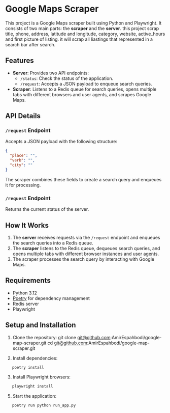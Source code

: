 # Google Maps Scraper

This project is a Google Maps scraper built using Python and Playwright. It consists of two main parts: the **scraper** and the **server**.
this project scrap title, phone, address, latitude and longitude, category, website, active_hours and first picture of listing.
it will scrap all liastings that represented in a search bar after search.


## Features

- **Server**: Provides two API endpoints:
  - `/status`: Check the status of the application.
  - `/request`: Accepts a JSON payload to enqueue search queries.
- **Scraper**: Listens to a Redis queue for search queries, opens multiple tabs with different browsers and user agents, and scrapes Google Maps.

## API Details

### `/request` Endpoint

Accepts a JSON payload with the following structure:

```json
{
  "place": "",
  "verb": "",
  "city": ""
}
```
The scraper combines these fields to create a search query and enqueues it for processing.

### `/request` Endpoint
Returns the current status of the server.



## How It Works

1. The **server** receives requests via the `/request` endpoint and enqueues the search queries into a Redis queue.
2. The **scraper** listens to the Redis queue, dequeues search queries, and opens multiple tabs with different browser instances and user agents.
3. The scraper processes the search query by interacting with Google Maps.

## Requirements

- Python 3.12
- [Poetry](https://python-poetry.org/) for dependency management
- Redis server
- Playwright

## Setup and Installation

1. Clone the repository:
   git clone git@github.com:AmirEspahbodi/google-map-scraper.git
   cd git@github.com:AmirEspahbodi/google-map-scraper.git

2. Install dependencies:
  ```bash
     poetry install
  ```

3. Install Playwright browsers:
  ```bash
     playwright install
  ```

5. Start the application:
  ```bash
     poetry run python run_app.py
  ```
   
